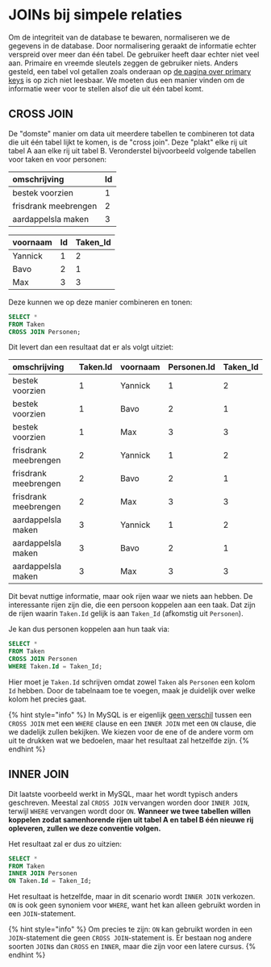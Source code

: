 # JOINs bij simpele relaties

Om de integriteit van de database te bewaren, normaliseren we de gegevens in de database. Door normalisering geraakt de informatie echter verspreid over meer dan één tabel. De gebruiker heeft daar echter niet veel aan. Primaire en vreemde sleutels zeggen de gebruiker niets. Anders gesteld, een tabel vol getallen zoals onderaan op [de pagina over primary keys](../ddl-medium/sleutels-voor-identificatie.md) is op zich niet leesbaar. We moeten dus een manier vinden om de informatie weer voor te stellen alsof die uit één tabel komt.

## CROSS JOIN

De "domste" manier om data uit meerdere tabellen te combineren tot data die uit één tabel lijkt te komen, is de "cross join". Deze "plakt" elke rij uit tabel A aan elke rij uit tabel B. Veronderstel bijvoorbeeld volgende tabellen voor taken en voor personen:

| omschrijving | Id |
| :--- | :--- |
| bestek voorzien | 1 |
| frisdrank meebrengen | 2 |
| aardappelsla maken | 3 |

| voornaam | Id | Taken\_Id |
| :--- | :--- | :--- |
| Yannick | 1 | 2 |
| Bavo | 2 | 1 |
| Max | 3 | 3 |

Deze kunnen we op deze manier combineren en tonen:

```sql
SELECT *
FROM Taken
CROSS JOIN Personen;
```

Dit levert dan een resultaat dat er als volgt uitziet:

| omschrijving | Taken.Id | voornaam | Personen.Id | Taken\_Id |
| :--- | :--- | :--- | :--- | :--- |
| bestek voorzien | 1 | Yannick | 1 | 2 |
| bestek voorzien | 1 | Bavo | 2 | 1 |
| bestek voorzien | 1 | Max | 3 | 3 |
| frisdrank meebrengen | 2 | Yannick | 1 | 2 |
| frisdrank meebrengen | 2 | Bavo | 2 | 1 |
| frisdrank meebrengen | 2 | Max | 3 | 3 |
| aardappelsla maken | 3 | Yannick | 1 | 2 |
| aardappelsla maken | 3 | Bavo | 2 | 1 |
| aardappelsla maken | 3 | Max | 3 | 3 |

Dit bevat nuttige informatie, maar ook rijen waar we niets aan hebben. De interessante rijen zijn die, die een persoon koppelen aan een taak. Dat zijn de rijen waarin `Taken.Id` gelijk is aan `Taken_Id` \(afkomstig uit `Personen`\).

Je kan dus personen koppelen aan hun taak via:

```sql
SELECT *
FROM Taken
CROSS JOIN Personen
WHERE Taken.Id = Taken_Id;
```

Hier moet je `Taken.Id` schrijven omdat zowel `Taken` als `Personen` een kolom `Id` hebben. Door de tabelnaam toe te voegen, maak je duidelijk over welke kolom het precies gaat.

{% hint style="info" %}
In MySQL is er eigenlijk [geen verschil](https://dev.mysql.com/doc/refman/8.0/en/join.html) tussen een `CROSS JOIN` met een `WHERE` clause en een `INNER JOIN` met een `ON` clause, die we dadelijk zullen bekijken. We kiezen voor de ene of de andere vorm om uit te drukken wat we bedoelen, maar het resultaat zal hetzelfde zijn.
{% endhint %}

## INNER JOIN

Dit laatste voorbeeld werkt in MySQL, maar het wordt typisch anders geschreven. Meestal zal `CROSS JOIN` vervangen worden door `INNER JOIN`, terwijl `WHERE` vervangen wordt door `ON`. **Wanneer we twee tabellen willen koppelen zodat samenhorende rijen uit tabel A en tabel B één nieuwe rij opleveren, zullen we deze conventie volgen.**

Het resultaat zal er dus zo uitzien:

```sql
SELECT *
FROM Taken
INNER JOIN Personen
ON Taken.Id = Taken_Id;
```

Het resultaat is hetzelfde, maar in dit scenario wordt `INNER JOIN` verkozen. `ON` is ook geen synoniem voor `WHERE`, want het kan alleen gebruikt worden in een `JOIN`-statement.

{% hint style="info" %}
Om precies te zijn: `ON` kan gebruikt worden in een `JOIN`-statement die geen `CROSS JOIN`-statement is. Er bestaan nog andere soorten `JOIN`s dan `CROSS` en `INNER`, maar die zijn voor een latere cursus.
{% endhint %}

